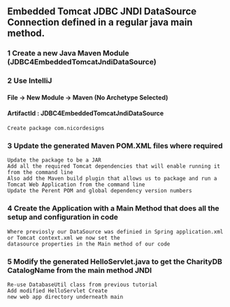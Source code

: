 ## Embedded Tomcat JDBC JNDI DataSource Connection defined in a regular java main method.

### 1 Create a new Java Maven Module (JDBC4EmbeddedTomcatJndiDataSource)

### 2 Use IntelliJ

#### File -> New Module -> Maven (No Archetype Selected)

#### ArtifactId : JDBC4EmbeddedTomcatJndiDataSource

    Create package com.nicordesigns

### 3 Update the generated Maven POM.XML files where required

    Update the package to be a JAR
    Add all the required Tomcat dependencies that will enable running it from the command line
    Also add the Maven build plugin that allows us to package and run a Tomcat Web Application from the command line
    Update the Perent POM and global dependency version numbers

### 4  Create the Application with a Main Method that does all the setup and configuration in code

    Where previosly our DataSource was definied in Spring application.xml or Tomcat context.xml we now set the
    datasource properties in the Main method of our code

### 5 Modify the generated HelloServlet.java to get the CharityDB CatalogName from the main method JNDI

    Re-use DatabaseUtil class from previous tutorial 
    Add modified HelloServlet Create
    new web app directory underneath main







